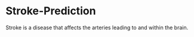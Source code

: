 # Stroke-Prediction
Stroke is a disease that affects the arteries leading to and within the brain.

